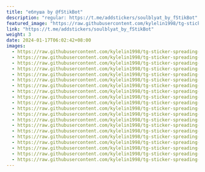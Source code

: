 ```yaml
---
title: "еблуша by @fStikBot"
description: "regular: https://t.me/addstickers/soulblyat_by_fStikBot"
featured_image: "https://raw.githubusercontent.com/kylelin1998/tg-sticker-spreading-worldwide-images/main/img/f7d3be86-f5b9-4b7f-bfe1-f52fdfe7cd5b.jpg"
link: "https://t.me/addstickers/soulblyat_by_fStikBot"
weight: 3
date: 2024-01-17T06:02:42+08:00
images:
  - https://raw.githubusercontent.com/kylelin1998/tg-sticker-spreading-worldwide-images/main/img/f7d3be86-f5b9-4b7f-bfe1-f52fdfe7cd5b.jpg
  - https://raw.githubusercontent.com/kylelin1998/tg-sticker-spreading-worldwide-images/main/img/b7bb56ce-0310-485b-9d69-27fc145127b0.jpg
  - https://raw.githubusercontent.com/kylelin1998/tg-sticker-spreading-worldwide-images/main/img/e9a68df1-6417-4d31-9348-6481672a2b6d.jpg
  - https://raw.githubusercontent.com/kylelin1998/tg-sticker-spreading-worldwide-images/main/img/779bb7f8-e573-40bc-85ba-a41bdfa6e32c.jpg
  - https://raw.githubusercontent.com/kylelin1998/tg-sticker-spreading-worldwide-images/main/img/f99e6370-1df3-4a7a-bd52-74b30845b842.jpg
  - https://raw.githubusercontent.com/kylelin1998/tg-sticker-spreading-worldwide-images/main/img/8dcbdd13-04a7-4195-b9b4-14a48bab78c2.jpg
  - https://raw.githubusercontent.com/kylelin1998/tg-sticker-spreading-worldwide-images/main/img/9495ab73-ca11-4f50-92a4-616c8c228a6e.jpg
  - https://raw.githubusercontent.com/kylelin1998/tg-sticker-spreading-worldwide-images/main/img/49f1888a-e93b-4155-b9c2-14cd756c3fe6.jpg
  - https://raw.githubusercontent.com/kylelin1998/tg-sticker-spreading-worldwide-images/main/img/ef70f912-77e9-442e-bc60-6cca504c357d.jpg
  - https://raw.githubusercontent.com/kylelin1998/tg-sticker-spreading-worldwide-images/main/img/ffdf44f1-7797-4326-ad84-bac67de5dbfa.jpg
  - https://raw.githubusercontent.com/kylelin1998/tg-sticker-spreading-worldwide-images/main/img/93fff849-dee8-4156-ab1a-049292429b98.jpg
  - https://raw.githubusercontent.com/kylelin1998/tg-sticker-spreading-worldwide-images/main/img/9bb8c111-918b-4965-9766-220030eae9a3.jpg
  - https://raw.githubusercontent.com/kylelin1998/tg-sticker-spreading-worldwide-images/main/img/fec502d2-0ec8-4ea3-9c63-0a94b1ad061d.jpg
  - https://raw.githubusercontent.com/kylelin1998/tg-sticker-spreading-worldwide-images/main/img/df65c886-398b-4540-8481-3a08e0243cab.jpg
  - https://raw.githubusercontent.com/kylelin1998/tg-sticker-spreading-worldwide-images/main/img/ce90bad7-9906-47b1-b9c0-1d577580492e.jpg
  - https://raw.githubusercontent.com/kylelin1998/tg-sticker-spreading-worldwide-images/main/img/1a354c27-8e03-4fff-a699-3d20241d078c.jpg
  - https://raw.githubusercontent.com/kylelin1998/tg-sticker-spreading-worldwide-images/main/img/1406db3d-bf48-487b-ba00-3b0be81fc80f.jpg
  - https://raw.githubusercontent.com/kylelin1998/tg-sticker-spreading-worldwide-images/main/img/484e2a31-99ea-4b44-8d08-bafbf526010c.jpg
  - https://raw.githubusercontent.com/kylelin1998/tg-sticker-spreading-worldwide-images/main/img/e8492c87-b95c-400c-ade5-0f20f44dada2.jpg
  - https://raw.githubusercontent.com/kylelin1998/tg-sticker-spreading-worldwide-images/main/img/1bffe72a-633b-42c0-a390-4e2be09aedcb.jpg
---
```

